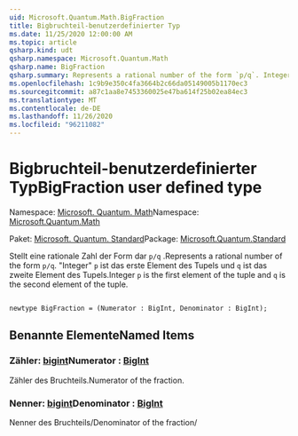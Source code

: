 ```yaml
---
uid: Microsoft.Quantum.Math.BigFraction
title: Bigbruchteil-benutzerdefinierter Typ
ms.date: 11/25/2020 12:00:00 AM
ms.topic: article
qsharp.kind: udt
qsharp.namespace: Microsoft.Quantum.Math
qsharp.name: BigFraction
qsharp.summary: Represents a rational number of the form `p/q`. Integer `p` is the first element of the tuple and `q` is the second element of the tuple.
ms.openlocfilehash: 1c9b9e350c4fa3664b2c66da05149005b1170ec3
ms.sourcegitcommit: a87c1aa8e7453360025e47ba614f25b02ea84ec3
ms.translationtype: MT
ms.contentlocale: de-DE
ms.lasthandoff: 11/26/2020
ms.locfileid: "96211082"
---
```

# <a name="bigfraction-user-defined-type"></a><span data-ttu-id="2aed3-102">Bigbruchteil-benutzerdefinierter Typ</span><span class="sxs-lookup"><span data-stu-id="2aed3-102">BigFraction user defined type</span></span>

<span data-ttu-id="2aed3-103">Namespace: [Microsoft. Quantum. Math](xref:Microsoft.Quantum.Math)</span><span class="sxs-lookup"><span data-stu-id="2aed3-103">Namespace: [Microsoft.Quantum.Math](xref:Microsoft.Quantum.Math)</span></span>

<span data-ttu-id="2aed3-104">Paket: [Microsoft. Quantum. Standard](https://nuget.org/packages/Microsoft.Quantum.Standard)</span><span class="sxs-lookup"><span data-stu-id="2aed3-104">Package: [Microsoft.Quantum.Standard](https://nuget.org/packages/Microsoft.Quantum.Standard)</span></span>


<span data-ttu-id="2aed3-105">Stellt eine rationale Zahl der Form dar `p/q` .</span><span class="sxs-lookup"><span data-stu-id="2aed3-105">Represents a rational number of the form `p/q`.</span></span> <span data-ttu-id="2aed3-106">"Integer" `p` ist das erste Element des Tupels und `q` ist das zweite Element des Tupels.</span><span class="sxs-lookup"><span data-stu-id="2aed3-106">Integer `p` is the first element of the tuple and `q` is the second element of the tuple.</span></span>

```qsharp

newtype BigFraction = (Numerator : BigInt, Denominator : BigInt);
```



## <a name="named-items"></a><span data-ttu-id="2aed3-107">Benannte Elemente</span><span class="sxs-lookup"><span data-stu-id="2aed3-107">Named Items</span></span>

### <a name="numerator--bigint"></a><span data-ttu-id="2aed3-108">Zähler: [bigint](xref:microsoft.quantum.lang-ref.bigint)</span><span class="sxs-lookup"><span data-stu-id="2aed3-108">Numerator : [BigInt](xref:microsoft.quantum.lang-ref.bigint)</span></span>

<span data-ttu-id="2aed3-109">Zähler des Bruchteils.</span><span class="sxs-lookup"><span data-stu-id="2aed3-109">Numerator of the fraction.</span></span>
### <a name="denominator--bigint"></a><span data-ttu-id="2aed3-110">Nenner: [bigint](xref:microsoft.quantum.lang-ref.bigint)</span><span class="sxs-lookup"><span data-stu-id="2aed3-110">Denominator : [BigInt](xref:microsoft.quantum.lang-ref.bigint)</span></span>

<span data-ttu-id="2aed3-111">Nenner des Bruchteils/</span><span class="sxs-lookup"><span data-stu-id="2aed3-111">Denominator of the fraction/</span></span>